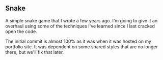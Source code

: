 ## Snake

A simple snake game that I wrote a few years ago. I'm going to give it an overhaul using some of the techniques I've learned since I last cracked open the code.

The initial commit is almost 100% as it was when it was hosted on my portfolio site. It was dependent on some shared styles that are no longer there, but we'll fix that later.